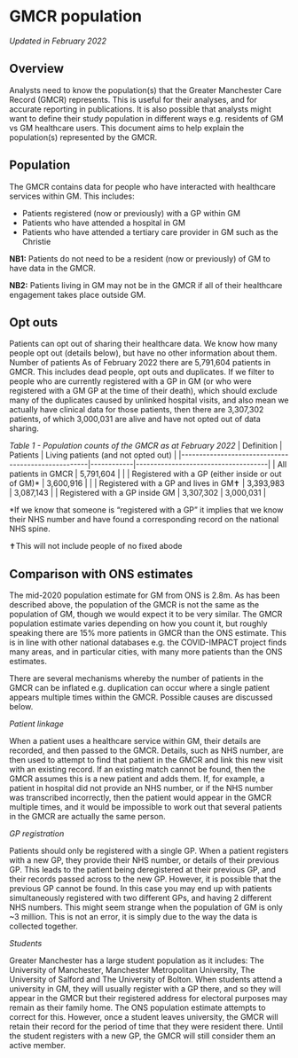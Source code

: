 # GMCR population
*Updated in February 2022*

## Overview
Analysts need to know the population(s) that the Greater Manchester Care Record (GMCR) represents. This is useful for their analyses, and for accurate reporting in publications. It is also possible that analysts might want to define their study population in different ways e.g. residents of GM vs GM healthcare users. This document aims to help explain the population(s) represented by the GMCR.


## Population
The GMCR contains data for people who have interacted with healthcare services within GM. This includes:
- Patients registered (now or previously) with a GP within GM
- Patients who have attended a hospital in GM
- Patients who have attended a tertiary care provider in GM such as the Christie

**NB1:** Patients do not need to be a resident (now or previously) of GM to have data in the GMCR.

**NB2:** Patients living in GM may not be in the GMCR if all of their healthcare engagement takes place outside GM.


## Opt outs
Patients can opt out of sharing their healthcare data. We know how many people opt out (details below), but have no other information about them.
Number of patients
As of February 2022 there are 5,791,604 patients in GMCR. This includes dead people, opt outs and duplicates. If we filter to people who are currently registered with a GP in GM (or who were registered with a GM GP at the time of their death), which should exclude many of the duplicates caused by unlinked hospital visits, and also mean we actually have clinical data for those patients, then there are 3,307,302 patients, of which 3,000,031 are alive and have not opted out of data sharing.

*Table 1 - Population counts of the GMCR as at February 2022*
| Definition                                         | Patients   | Living patients (and not opted out) |
|----------------------------------------------------|------------|-------------------------------------|
| All patients in GMCR                               | 5,791,604  |                                     |
| Registered with a GP (either inside or out of GM)* | 3,600,916  |                                     |
| Registered with a GP and lives in GM✝              | 3,393,983  |            3,087,143                |
| Registered with a GP inside GM                     | 3,307,302  |            3,000,031                |

*If we know that someone is “registered with a GP” it implies that we know their NHS number and have found a corresponding record on the national NHS spine.

✝This will not include people of no fixed abode


## Comparison with ONS estimates
The mid-2020 population estimate for GM from ONS is 2.8m. As has been described above, the population of the GMCR is not the same as the population of GM, though we would expect it to be very similar. The GMCR population estimate varies depending on how you count it, but roughly speaking there are 15% more patients in GMCR than the ONS estimate. This is in line with other national databases e.g. the COVID-IMPACT project finds many areas, and in particular cities, with many more patients than the ONS estimates. 

There are several mechanisms whereby the number of patients in the GMCR can be inflated e.g. duplication can occur where a single patient appears multiple times within the GMCR. Possible causes are discussed below.


*Patient linkage*

When a patient uses a healthcare service within GM, their details are recorded, and then passed to the GMCR. Details, such as NHS number, are then used to attempt to find that patient in the GMCR and link this new visit with an existing record. If an existing match cannot be found, then the GMCR assumes this is a new patient and adds them. If, for example, a patient in hospital did not provide an NHS number, or if the NHS number was transcribed incorrectly, then the patient would appear in the GMCR multiple times, and it would be impossible to work out that several patients in the GMCR are actually the same person.


*GP registration*

Patients should only be registered with a single GP. When a patient registers with a new GP, they provide their NHS number, or details of their previous GP. This leads to the patient being deregistered at their previous GP, and their records passed across to the new GP. However, it is possible that the previous GP cannot be found. In this case you may end up with patients simultaneously registered with two different GPs, and having 2 different NHS numbers. This might seem strange when the population of GM is only ~3 million. This is not an error, it is simply due to the way the data is collected together.


*Students*

Greater Manchester has a large student population as it includes: The University of Manchester, Manchester Metropolitan University, The University of Salford and The University of Bolton. When students attend a university in GM, they will usually register with a GP there, and so they will appear in the GMCR but their registered address for electoral purposes may remain as their family home. The ONS population estimate attempts to correct for this. However, once a student leaves university, the GMCR will retain their record for the period of time that they were resident there. Until the student registers with a new GP, the GMCR will still consider them an active member.
